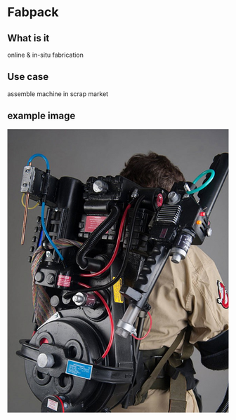 Fabpack
======================
## What is it
online & in-situ fabrication

## Use case
assemble machine in scrap market

## example image

![](gb-backpack.jpg)
